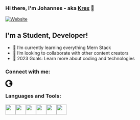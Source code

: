 ### Hi there, I'm Johannes - aka [Krex][website] 👋

[![Website](https://img.shields.io/website?label=krex.dev&style=for-the-badge&url=https%3A%2F%2Fkrex.dev)](https://krex.dev)

## I'm a Student, Developer!

- 🌱 I’m currently learning everything Mern Stack
- 👯 I’m looking to collaborate with other content creators
- 🥅 2023 Goals: Learn more about coding and technologies

### Connect with me:

[<img align="left" alt="krex.dev" width="22px" src="https://raw.githubusercontent.com/iconic/open-iconic/master/svg/globe.svg" />][website]

<br />

### Languages and Tools:

<img align="left" height="32" width="32" src="https://cdn.simpleicons.org/stmicroelectronics/white" />
<img align="left" height="32" width="32" src="https://cdn.simpleicons.org/c/white" />
<img align="left" height="32" width="32" src="https://cdn.simpleicons.org/nodedotjs/white" />
<img align="left" height="32" width="32" src="https://cdn.simpleicons.org/mongodb/white" />
<img align="left" height="32" width="32" src="https://cdn.simpleicons.org/linux/white" />
<img align="left" height="32" width="32" src="https://cdn.simpleicons.org/influxdb/white" />

<br />
<br />


[website]: https://krex.dev/
